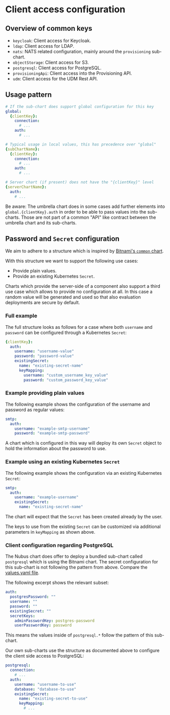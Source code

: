# Client access configuration

## Overview of common keys

- `keycloak`: Client access for Keycloak.
- `ldap`: Client access for LDAP.
- `nats`: NATS related configuration, mainly around the `provisioning` sub-chart.
- `objectStorage`: Client access for S3.
- `postgresql`: Client access for PostgreSQL.
- `provisioningApi`: Client access into the Provisioning API.
- `udm`: Client access for the UDM Rest API.

## Usage pattern

```yaml
# If the sub-chart does support global configuration for this key
global:
  {clientKey}:
    connection:
      # ...
    auth:
      # ...

# Typical usage in local values, this has precedence over "global"
{subChartName}:
  {clientKey}:
    connection:
      # ...
    auth:
      # ...

# Server chart (if present) does not have the "{clientKey}" level
{serverChartName}:
  auth:
    # ...
```

Be aware: The umbrella chart does in some cases add further elements into
`global.{clientKey}.auth` in order to be able to pass values into the
sub-charts. Those are not part of a common "API" like contract between the
umbrella chart and its sub-charts.

## Password and `Secret` configuration

We aim to adhere to a structure which is inspired by
[Bitnami's `common` chart](https://github.com/bitnami/charts/tree/main/bitnami/common#existingsecret).

With this structure we want to support the following use cases:

- Provide plain values.
- Provide an existing Kubernetes `Secret`.

Charts which provide the server-side of a component also support a third use
case which allows to provide no configuration at all. In this case a random
value will be generated and used so that also evaluation deployments are secure
by default.

### Full example

The full structure looks as follows for a case where both `username` and
`password` can be configured through a Kubernetes `Secret`:

```yaml
{clientKey}:
  auth:
    username: "username-value"
    password: "password-value"
    existingSecret:
      name: "existing-secret-name"
      keyMapping:
        username: "custom_username_key_value"
        password: "custom_password_key_value"
```

### Example providing plain values

The following example shows the configuration of the username and password as
regular values:

```yaml
smtp:
  auth:
    username: "example-smtp-username"
    password: "example-smtp-password"
```

A chart which is configured in this way will deploy its own `Secret` object to
hold the information about the password to use.

### Example using an existing Kubernetes `Secret`

The following example shows the configuration via an existing Kubernetes
`Secret`:

```yaml
smtp:
  auth:
    username: "example-username"
    existingSecret:
      name: "existing-secret-name"
```

The chart will expect that the `Secret` has been created already by the user.

The keys to use from the existing `Secret` can be customized via additional
parameters in `keyMapping` as shown above.


### Client configuration regarding PostgreSQL

The Nubus chart does offer to deploy a bundled sub-chart called `postgresql`
which is using the Bitnami chart. The secret configuration for this sub-chart is
not following the pattern from above. Compare the
[values.yaml file](https://github.com/bitnami/charts/blob/1bacd1a01f6b799e0dd908ebe86f3fcbcb5084a6/bitnami/postgresql/values.yaml#L135).

The following excerpt shows the relevant subset:

```yaml
auth:
  postgresPassword: ""
  username: ""
  password: ""
  existingSecret: ""
  secretKeys:
    adminPasswordKey: postgres-password
    userPasswordKey: password
```

This means the values inside of `postgresql.*` follow the pattern of this
sub-chart.

Our own sub-charts use the structure as documented above to configure the client
side access to PostgreSQL:

```yaml
postgresql:
  connection:
    # ...
  auth:
    username: "username-to-use"
    database: "database-to-use"
    existingSecret:
      name: "existing-secret-to-use"
      keyMapping:
        # ...
```
